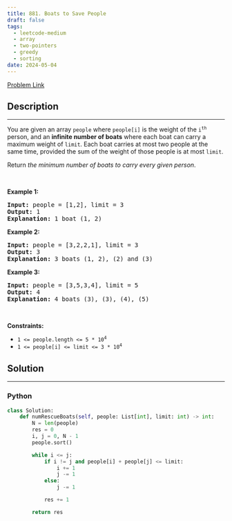 ```yaml
---
title: 881. Boats to Save People
draft: false
tags: 
  - leetcode-medium
  - array
  - two-pointers
  - greedy
  - sorting
date: 2024-05-04
---
```


[Problem Link](https://leetcode.com/problems/boats-to-save-people/)

## Description

---
<p>You are given an array <code>people</code> where <code>people[i]</code> is the weight of the <code>i<sup>th</sup></code> person, and an <strong>infinite number of boats</strong> where each boat can carry a maximum weight of <code>limit</code>. Each boat carries at most two people at the same time, provided the sum of the weight of those people is at most <code>limit</code>.</p>

<p>Return <em>the minimum number of boats to carry every given person</em>.</p>

<p>&nbsp;</p>
<p><strong class="example">Example 1:</strong></p>

<pre>
<strong>Input:</strong> people = [1,2], limit = 3
<strong>Output:</strong> 1
<strong>Explanation:</strong> 1 boat (1, 2)
</pre>

<p><strong class="example">Example 2:</strong></p>

<pre>
<strong>Input:</strong> people = [3,2,2,1], limit = 3
<strong>Output:</strong> 3
<strong>Explanation:</strong> 3 boats (1, 2), (2) and (3)
</pre>

<p><strong class="example">Example 3:</strong></p>

<pre>
<strong>Input:</strong> people = [3,5,3,4], limit = 5
<strong>Output:</strong> 4
<strong>Explanation:</strong> 4 boats (3), (3), (4), (5)
</pre>

<p>&nbsp;</p>
<p><strong>Constraints:</strong></p>

<ul>
	<li><code>1 &lt;= people.length &lt;= 5 * 10<sup>4</sup></code></li>
	<li><code>1 &lt;= people[i] &lt;= limit &lt;= 3 * 10<sup>4</sup></code></li>
</ul>


## Solution

---
### Python
``` py title='boats-to-save-people'
class Solution:
    def numRescueBoats(self, people: List[int], limit: int) -> int:
        N = len(people)
        res = 0
        i, j = 0, N - 1
        people.sort()

        while i <= j:
            if i != j and people[i] + people[j] <= limit:
                i += 1
                j -= 1
            else:
                j -= 1

            res += 1

        return res
```


